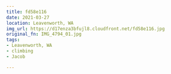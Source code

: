 ```yaml
---
title: fd58e116
date: 2021-03-27
location: Leavenworth, WA
img_url: https://d17enza3bfujl8.cloudfront.net/fd58e116.jpg
original_fn: IMG_4794_01.jpg
tags:
- Leavenworth, WA
- climbing
- Jacob

---
```

